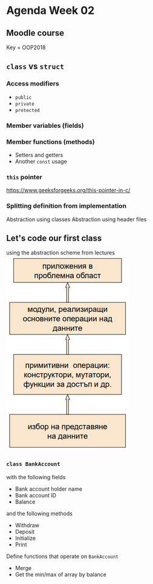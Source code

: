 # Agenda Week 02

## Moodle course
Key = OOP2018

## `class` vs `struct`
### Access modifiers
* `public`
* `private`
* `protected`
### Member variables (fields)
### Member functions (methods)
* Setters and getters
* Another `const` usage
### `this` pointer
https://www.geeksforgeeks.org/this-pointer-in-c/
### Splitting definition from implementation
Abstraction using classes
Abstraction using header files

## Let's code our first class
using the abstraction scheme from lectures
![](img/abstraction.png)

### `class BankAccount`

with the following fields
* Bank account holder name 
* Bank account ID
* Balance

and the following methods
* Withdraw
* Deposit
* Initialize
* Print

Define functions that operate on `BankAccount` 
* Merge
* Get the min/max of array by balance